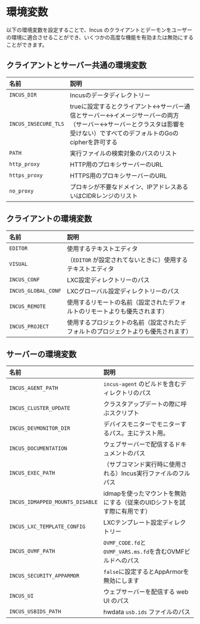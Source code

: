 # 環境変数

以下の環境変数を設定することで、Incus のクライアントとデーモンをユーザーの環境に適合させることができ、いくつかの高度な機能を有効または無効にすることができます。

## クライアントとサーバー共通の環境変数

名前                 | 説明
:---                 | :----
`INCUS_DIR`          | Incusのデータディレクトリー
`INCUS_INSECURE_TLS` | trueに設定するとクライアント<->サーバー通信とサーバー<->イメージサーバーの両方（サーバー<->サーバーとクラスタは影響を受けない）ですべてのデフォルトのGoのcipherを許可する
`PATH`               | 実行ファイルの検索対象のパスのリスト
`http_proxy`         | HTTP用のプロキシサーバーのURL
`https_proxy`        | HTTPS用のプロキシサーバーのURL
`no_proxy`           | プロキシが不要なドメイン、IPアドレスあるいはCIDRレンジのリスト

## クライアントの環境変数

名前                | 説明
:---                | :----
`EDITOR`            | 使用するテキストエディタ
`VISUAL`            | （`EDITOR` が設定されてないときに）使用するテキストエディタ
`INCUS_CONF`        | LXC設定ディレクトリーのパス
`INCUS_GLOBAL_CONF` | LXCグローバル設定ディレクトリーのパス
`INCUS_REMOTE`      | 使用するリモートの名前（設定されたデフォルトのリモートよりも優先されます）
`INCUS_PROJECT`     | 使用するプロジェクトの名前（設定されたデフォルトのプロジェクトよりも優先されます）

## サーバーの環境変数

名前                            | 説明
:---                            | :----
`INCUS_AGENT_PATH`              | `incus-agent` のビルドを含むディレクトリのパス
`INCUS_CLUSTER_UPDATE`          | クラスタアップデートの際に呼ぶスクリプト
`INCUS_DEVMONITOR_DIR`          | デバイスモニターでモニターするパス。主にテスト用。
`INCUS_DOCUMENTATION`           | ウェブサーバーで配信するドキュメントのパス
`INCUS_EXEC_PATH`               | （サブコマンド実行時に使用される）Incus実行ファイルのフルパス
`INCUS_IDMAPPED_MOUNTS_DISABLE` | idmapを使ったマウントを無効にする（従来のUIDシフトを試す際に有用です）
`INCUS_LXC_TEMPLATE_CONFIG`     | LXCテンプレート設定ディレクトリー
`INCUS_OVMF_PATH`               | `OVMF_CODE.fd`と`OVMF_VARS.ms.fd`を含むOVMFビルドへのパス
`INCUS_SECURITY_APPARMOR`       | `false`に設定するとAppArmorを無効にします
`INCUS_UI`                      | ウェブサーバーを配信する web UI のパス
`INCUS_USBIDS_PATH`             | hwdata `usb.ids` ファイルのパス
